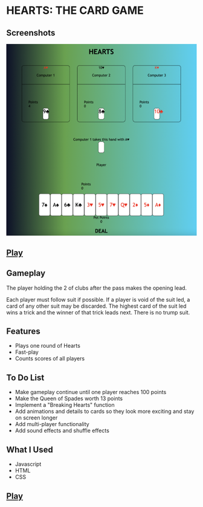 # HEARTS: THE CARD GAME

## Screenshots
![screenshot](images/SC.png "GAME")


## [Play](https://giantnerd123.github.io/Hearts-Card-Game/)


## Gameplay
The player holding the 2 of clubs after the pass makes the opening lead.

Each player must follow suit if possible. If a player is void of the suit led, a card of any other suit may be discarded. The highest card of the suit led wins a trick and the winner of that trick leads next. There is no trump suit.

## Features
* Plays one round of Hearts
* Fast-play
* Counts scores of all players

## To Do List
* Make gameplay continue until one player reaches 100 points
* Make the Queen of Spades worth 13 points
* Implement a "Breaking Hearts" function
* Add animations and details to cards so they look more exciting and stay on screen longer
* Add multi-player functionality
* Add sound effects and shuffle effects

## What I Used
* Javascript
* HTML
* CSS

## [Play](https://erendn.github.io/solitaire-js/)

